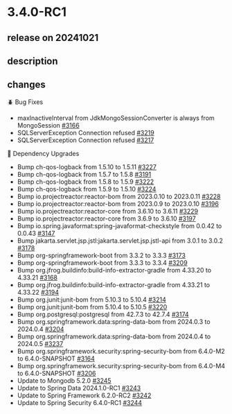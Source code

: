 # 3.4.0-RC1

## release on 20241021
## description
## changes
🪲 Bug Fixes

* maxInactiveInterval from JdkMongoSessionConverter is always from MongoSession <a href="https://github.com/spring-projects/spring-session/issues/3166" data-hovercard-type="issue" data-hovercard-url="/spring-projects/spring-session/issues/3166/hovercard">#3166</a>
* SQLServerException Connection refused <a href="https://github.com/spring-projects/spring-session/issues/3219" data-hovercard-type="issue" data-hovercard-url="/spring-projects/spring-session/issues/3219/hovercard">#3219</a>
* SQLServerException Connection refused <a href="https://github.com/spring-projects/spring-session/issues/3217" data-hovercard-type="issue" data-hovercard-url="/spring-projects/spring-session/issues/3217/hovercard">#3217</a>

🔨 Dependency Upgrades

* Bump ch-qos-logback from 1.5.10 to 1.5.11 <a href="https://github.com/spring-projects/spring-session/pull/3227" data-hovercard-type="pull_request" data-hovercard-url="/spring-projects/spring-session/pull/3227/hovercard">#3227</a>
* Bump ch-qos-logback from 1.5.7 to 1.5.8 <a href="https://github.com/spring-projects/spring-session/pull/3191" data-hovercard-type="pull_request" data-hovercard-url="/spring-projects/spring-session/pull/3191/hovercard">#3191</a>
* Bump ch-qos-logback from 1.5.8 to 1.5.9 <a href="https://github.com/spring-projects/spring-session/pull/3222" data-hovercard-type="pull_request" data-hovercard-url="/spring-projects/spring-session/pull/3222/hovercard">#3222</a>
* Bump ch-qos-logback from 1.5.9 to 1.5.10 <a href="https://github.com/spring-projects/spring-session/pull/3224" data-hovercard-type="pull_request" data-hovercard-url="/spring-projects/spring-session/pull/3224/hovercard">#3224</a>
* Bump io.projectreactor:reactor-bom from 2023.0.10 to 2023.0.11 <a href="https://github.com/spring-projects/spring-session/pull/3228" data-hovercard-type="pull_request" data-hovercard-url="/spring-projects/spring-session/pull/3228/hovercard">#3228</a>
* Bump io.projectreactor:reactor-bom from 2023.0.9 to 2023.0.10 <a href="https://github.com/spring-projects/spring-session/pull/3196" data-hovercard-type="pull_request" data-hovercard-url="/spring-projects/spring-session/pull/3196/hovercard">#3196</a>
* Bump io.projectreactor:reactor-core from 3.6.10 to 3.6.11 <a href="https://github.com/spring-projects/spring-session/pull/3229" data-hovercard-type="pull_request" data-hovercard-url="/spring-projects/spring-session/pull/3229/hovercard">#3229</a>
* Bump io.projectreactor:reactor-core from 3.6.9 to 3.6.10 <a href="https://github.com/spring-projects/spring-session/pull/3197" data-hovercard-type="pull_request" data-hovercard-url="/spring-projects/spring-session/pull/3197/hovercard">#3197</a>
* Bump io.spring.javaformat:spring-javaformat-checkstyle from 0.0.42 to 0.0.43 <a href="https://github.com/spring-projects/spring-session/pull/3147" data-hovercard-type="pull_request" data-hovercard-url="/spring-projects/spring-session/pull/3147/hovercard">#3147</a>
* Bump jakarta.servlet.jsp.jstl:jakarta.servlet.jsp.jstl-api from 3.0.1 to 3.0.2 <a href="https://github.com/spring-projects/spring-session/pull/3178" data-hovercard-type="pull_request" data-hovercard-url="/spring-projects/spring-session/pull/3178/hovercard">#3178</a>
* Bump org-springframework-boot from 3.3.2 to 3.3.3 <a href="https://github.com/spring-projects/spring-session/pull/3173" data-hovercard-type="pull_request" data-hovercard-url="/spring-projects/spring-session/pull/3173/hovercard">#3173</a>
* Bump org-springframework-boot from 3.3.3 to 3.3.4 <a href="https://github.com/spring-projects/spring-session/pull/3209" data-hovercard-type="pull_request" data-hovercard-url="/spring-projects/spring-session/pull/3209/hovercard">#3209</a>
* Bump org.jfrog.buildinfo:build-info-extractor-gradle from 4.33.20 to 4.33.21 <a href="https://github.com/spring-projects/spring-session/pull/3168" data-hovercard-type="pull_request" data-hovercard-url="/spring-projects/spring-session/pull/3168/hovercard">#3168</a>
* Bump org.jfrog.buildinfo:build-info-extractor-gradle from 4.33.21 to 4.33.22 <a href="https://github.com/spring-projects/spring-session/pull/3194" data-hovercard-type="pull_request" data-hovercard-url="/spring-projects/spring-session/pull/3194/hovercard">#3194</a>
* Bump org.junit:junit-bom from 5.10.3 to 5.10.4 <a href="https://github.com/spring-projects/spring-session/pull/3214" data-hovercard-type="pull_request" data-hovercard-url="/spring-projects/spring-session/pull/3214/hovercard">#3214</a>
* Bump org.junit:junit-bom from 5.10.4 to 5.10.5 <a href="https://github.com/spring-projects/spring-session/pull/3220" data-hovercard-type="pull_request" data-hovercard-url="/spring-projects/spring-session/pull/3220/hovercard">#3220</a>
* Bump org.postgresql:postgresql from 42.7.3 to 42.7.4 <a href="https://github.com/spring-projects/spring-session/pull/3174" data-hovercard-type="pull_request" data-hovercard-url="/spring-projects/spring-session/pull/3174/hovercard">#3174</a>
* Bump org.springframework.data:spring-data-bom from 2024.0.3 to 2024.0.4 <a href="https://github.com/spring-projects/spring-session/pull/3204" data-hovercard-type="pull_request" data-hovercard-url="/spring-projects/spring-session/pull/3204/hovercard">#3204</a>
* Bump org.springframework.data:spring-data-bom from 2024.0.4 to 2024.0.5 <a href="https://github.com/spring-projects/spring-session/pull/3237" data-hovercard-type="pull_request" data-hovercard-url="/spring-projects/spring-session/pull/3237/hovercard">#3237</a>
* Bump org.springframework.security:spring-security-bom from 6.4.0-M2 to 6.4.0-SNAPSHOT <a href="https://github.com/spring-projects/spring-session/pull/3164" data-hovercard-type="pull_request" data-hovercard-url="/spring-projects/spring-session/pull/3164/hovercard">#3164</a>
* Bump org.springframework.security:spring-security-bom from 6.4.0-M4 to 6.4.0-SNAPSHOT <a href="https://github.com/spring-projects/spring-session/pull/3206" data-hovercard-type="pull_request" data-hovercard-url="/spring-projects/spring-session/pull/3206/hovercard">#3206</a>
* Update to Mongodb 5.2.0 <a href="https://github.com/spring-projects/spring-session/issues/3245" data-hovercard-type="issue" data-hovercard-url="/spring-projects/spring-session/issues/3245/hovercard">#3245</a>
* Update to Spring Data 2024.1.0-RC1 <a href="https://github.com/spring-projects/spring-session/issues/3243" data-hovercard-type="issue" data-hovercard-url="/spring-projects/spring-session/issues/3243/hovercard">#3243</a>
* Update to Spring Framework 6.2.0-RC2 <a href="https://github.com/spring-projects/spring-session/issues/3242" data-hovercard-type="issue" data-hovercard-url="/spring-projects/spring-session/issues/3242/hovercard">#3242</a>
* Update to Spring Security 6.4.0-RC1 <a href="https://github.com/spring-projects/spring-session/issues/3244" data-hovercard-type="issue" data-hovercard-url="/spring-projects/spring-session/issues/3244/hovercard">#3244</a>

